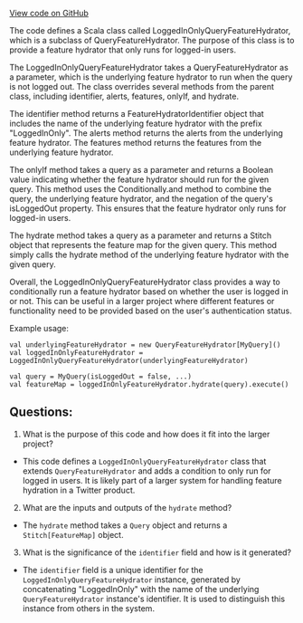 [View code on GitHub](https://github.com/misbahsy/the-algorithm/product-mixer/component-library/src/main/scala/com/twitter/product_mixer/component_library/feature_hydrator/query/logged_in_only/LoggedInOnlyQueryFeatureHydrator.scala)

The code defines a Scala class called LoggedInOnlyQueryFeatureHydrator, which is a subclass of QueryFeatureHydrator. The purpose of this class is to provide a feature hydrator that only runs for logged-in users. 

The LoggedInOnlyQueryFeatureHydrator takes a QueryFeatureHydrator as a parameter, which is the underlying feature hydrator to run when the query is not logged out. The class overrides several methods from the parent class, including identifier, alerts, features, onlyIf, and hydrate. 

The identifier method returns a FeatureHydratorIdentifier object that includes the name of the underlying feature hydrator with the prefix "LoggedInOnly". The alerts method returns the alerts from the underlying feature hydrator. The features method returns the features from the underlying feature hydrator. 

The onlyIf method takes a query as a parameter and returns a Boolean value indicating whether the feature hydrator should run for the given query. This method uses the Conditionally.and method to combine the query, the underlying feature hydrator, and the negation of the query's isLoggedOut property. This ensures that the feature hydrator only runs for logged-in users. 

The hydrate method takes a query as a parameter and returns a Stitch object that represents the feature map for the given query. This method simply calls the hydrate method of the underlying feature hydrator with the given query. 

Overall, the LoggedInOnlyQueryFeatureHydrator class provides a way to conditionally run a feature hydrator based on whether the user is logged in or not. This can be useful in a larger project where different features or functionality need to be provided based on the user's authentication status. 

Example usage:

```
val underlyingFeatureHydrator = new QueryFeatureHydrator[MyQuery]()
val loggedInOnlyFeatureHydrator = LoggedInOnlyQueryFeatureHydrator(underlyingFeatureHydrator)

val query = MyQuery(isLoggedOut = false, ...)
val featureMap = loggedInOnlyFeatureHydrator.hydrate(query).execute()
```
## Questions: 
 1. What is the purpose of this code and how does it fit into the larger project?
- This code defines a `LoggedInOnlyQueryFeatureHydrator` class that extends `QueryFeatureHydrator` and adds a condition to only run for logged in users. It is likely part of a larger system for handling feature hydration in a Twitter product.

2. What are the inputs and outputs of the `hydrate` method?
- The `hydrate` method takes a `Query` object and returns a `Stitch[FeatureMap]` object.

3. What is the significance of the `identifier` field and how is it generated?
- The `identifier` field is a unique identifier for the `LoggedInOnlyQueryFeatureHydrator` instance, generated by concatenating "LoggedInOnly" with the name of the underlying `QueryFeatureHydrator` instance's identifier. It is used to distinguish this instance from others in the system.
